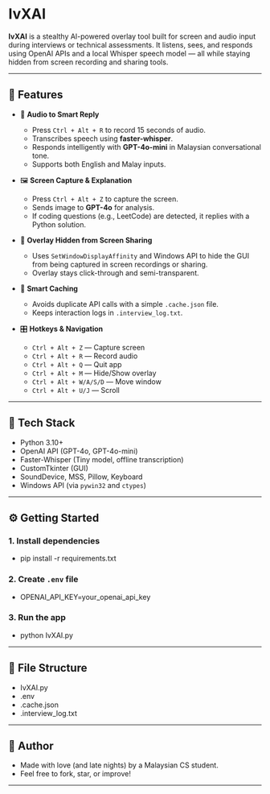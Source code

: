 # IvXAI

**IvXAI** is a stealthy AI-powered overlay tool built for screen and audio input during interviews or technical assessments. It listens, sees, and responds using OpenAI APIs and a local Whisper speech model — all while staying hidden from screen recording and sharing tools.

---

## 🚀 Features

- 🎤 **Audio to Smart Reply**
  - Press `Ctrl + Alt + R` to record 15 seconds of audio.
  - Transcribes speech using **faster-whisper**.
  - Responds intelligently with **GPT-4o-mini** in Malaysian conversational tone.
  - Supports both English and Malay inputs.

- 🖼️ **Screen Capture & Explanation**
  - Press `Ctrl + Alt + Z` to capture the screen.
  - Sends image to **GPT-4o** for analysis.
  - If coding questions (e.g., LeetCode) are detected, it replies with a Python solution.

- 🫥 **Overlay Hidden from Screen Sharing**
  - Uses `SetWindowDisplayAffinity` and Windows API to hide the GUI from being captured in screen recordings or sharing.
  - Overlay stays click-through and semi-transparent.

- 🧠 **Smart Caching**
  - Avoids duplicate API calls with a simple `.cache.json` file.
  - Keeps interaction logs in `.interview_log.txt`.

- 🎛️ **Hotkeys & Navigation**
  - `Ctrl + Alt + Z` — Capture screen  
  - `Ctrl + Alt + R` — Record audio  
  - `Ctrl + Alt + Q` — Quit app  
  - `Ctrl + Alt + M` — Hide/Show overlay  
  - `Ctrl + Alt + W/A/S/D` — Move window  
  - `Ctrl + Alt + U/J` — Scroll

---

## 🧪 Tech Stack

- Python 3.10+
- OpenAI API (GPT-4o, GPT-4o-mini)
- Faster-Whisper (Tiny model, offline transcription)
- CustomTkinter (GUI)
- SoundDevice, MSS, Pillow, Keyboard
- Windows API (via `pywin32` and `ctypes`)

---

## ⚙️ Getting Started

### 1. Install dependencies

- pip install -r requirements.txt

### 2. Create `.env` file

- OPENAI_API_KEY=your_openai_api_key

### 3. Run the app

- python IvXAI.py

---

## 📁 File Structure

- IvXAI.py
- .env
- .cache.json
- .interview_log.txt

---

## 👤 Author
- Made with love (and late nights) by a Malaysian CS student.
- Feel free to fork, star, or improve!

---
